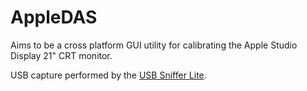 # AppleDAS

Aims to be a cross platform GUI utility for calibrating the Apple Studio Display 21" CRT monitor.

USB capture performed by the [USB Sniffer Lite](https://github.com/ataradov/usb-sniffer-lite).
